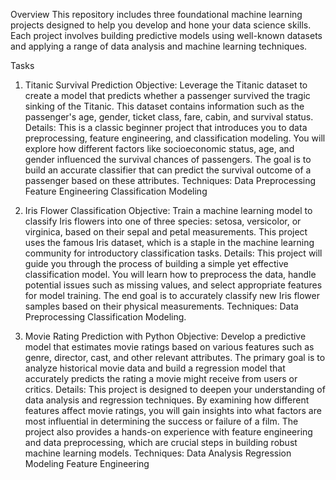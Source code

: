 Overview
This repository includes three foundational machine learning projects designed to help you develop and hone your data science skills. Each project involves building predictive models using well-known datasets and applying a range of data analysis and machine learning techniques.

Tasks

1. Titanic Survival Prediction
Objective:
Leverage the Titanic dataset to create a model that predicts whether a passenger survived the tragic sinking of the Titanic. This dataset contains information such as the passenger's age, gender, ticket class, fare, cabin, and survival status.
Details:
This is a classic beginner project that introduces you to data preprocessing, feature engineering, and classification modeling. You will explore how different factors like socioeconomic status, age, and gender influenced the survival chances of passengers. The goal is to build an accurate classifier that can predict the survival outcome of a passenger based on these attributes.
Techniques:
Data Preprocessing
Feature Engineering
Classification Modeling

2. Iris Flower Classification
Objective:
Train a machine learning model to classify Iris flowers into one of three species: setosa, versicolor, or virginica, based on their sepal and petal measurements. This project uses the famous Iris dataset, which is a staple in the machine learning community for introductory classification tasks.
Details:
This project will guide you through the process of building a simple yet effective classification model. You will learn how to preprocess the data, handle potential issues such as missing values, and select appropriate features for model training. The end goal is to accurately classify new Iris flower samples based on their physical measurements.
Techniques:
Data Preprocessing
Classification Modeling.

3. Movie Rating Prediction with Python
Objective:
Develop a predictive model that estimates movie ratings based on various features such as genre, director, cast, and other relevant attributes. The primary goal is to analyze historical movie data and build a regression model that accurately predicts the rating a movie might receive from users or critics.
Details:
This project is designed to deepen your understanding of data analysis and regression techniques. By examining how different features affect movie ratings, you will gain insights into what factors are most influential in determining the success or failure of a film. The project also provides a hands-on experience with feature engineering and data preprocessing, which are crucial steps in building robust machine learning models.
Techniques:
Data Analysis
Regression Modeling
Feature Engineering
